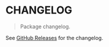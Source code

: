 # CHANGELOG

> Package changelog.

See [GitHub Releases](https://github.com/stdlib-js/blas-base-idamax/releases) for the changelog.
